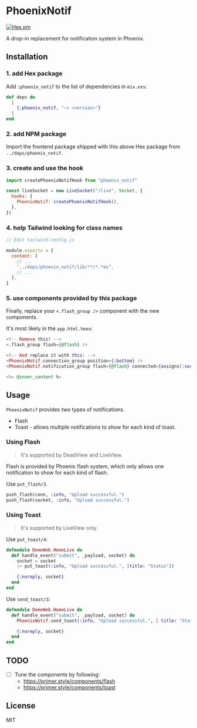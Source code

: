 # PhoenixNotif

[![Hex.pm](https://img.shields.io/hexpm/v/phoenix_notif.svg)](https://hex.pm/packages/phoenix_notif)

A drop-in replacement for notification system in Phoenix.

## Installation

### 1. add Hex package

Add `:phoenix_notif` to the list of dependencies in `mix.exs`:

```elixir
def deps do
  [
    {:phoenix_notif, "~> <version>"}
  ]
end
```

### 2. add NPM package

Import the frontend package shipped with this above Hex package from `../deps/phoenix_notif`.

### 3. create and use the hook

```javascript
import createPhoenixNotifHook from "phoenix_notif"

const liveSocket = new LiveSocket("/live", Socket, {
  hooks: {
    PhoenixNotif: createPhoenixNotifHook(),
  },
})
```

### 4. help Tailwind looking for class names

```javascript
// Edit tailwind.config.js

module.exports = {
  content: [
    // ...
    "../deps/phoenix_notif/lib/**/*.*ex",
    // ...
  ],
}
```

### 5. use components provided by this package

Finally, replace your `<.flash_group />` component with the new components.

It's most likely in the `app.html.heex`:

```heex
<!-- Remove this! -->
<.flash_group flash={@flash} />

<!-- And replace it with this: -->
<PhoenixNotif.connection_group position={:bottom} />
<PhoenixNotif.notification_group flash={@flash} connected={assigns[:socket] != nil} />

<%= @inner_content %>
```

## Usage

`PhoenixNotif` provides two types of notifications.

- Flash
- Toast - allows multiple notifications to show for each kind of toast.

### Using Flash

> It's supported by DeadView and LiveView.

Flash is provided by Phoenix flash system, which only allows one notification to show for each kind of flash.

Use `put_flash/3`.

```elixir
push_flash(conn, :info, "Upload successful.")
push_flash(socket, :info, "Upload successful.")
```

### Using Toast

> It's supported by LiveView only.

Use `put_toast/4`:

```elixir
defmodule DemoWeb.HomeLive do
  def handle_event("submit", _payload, socket) do
    socket = socket
    |> put_toast(:info, "Upload successful.", [title: "Status"])

    {:noreply, socket}
  end
end
```

Use `send_toast/3`:

```elixir
defmodule DemoWeb.HomeLive do
  def handle_event("submit", _payload, socket) do
    PhoenixNotif.send_toast(:info, "Upload successful.", [ title: "Status" ])

    {:noreply, socket}
  end
end
```

## TODO

- [ ] Tune the components by following:
  - https://primer.style/components/flash
  - https://primer.style/components/toast

## License

MIT
